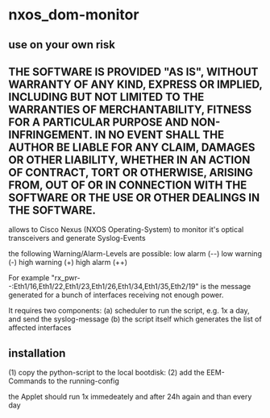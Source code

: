 # nxos_dom-monitor
## use on your own risk
## THE SOFTWARE IS PROVIDED "AS IS", WITHOUT WARRANTY OF ANY KIND, EXPRESS OR IMPLIED, INCLUDING BUT NOT LIMITED TO THE WARRANTIES OF MERCHANTABILITY, FITNESS FOR A PARTICULAR PURPOSE AND NON-INFRINGEMENT. IN NO EVENT SHALL THE AUTHOR BE LIABLE FOR ANY CLAIM, DAMAGES OR OTHER LIABILITY, WHETHER IN AN ACTION OF CONTRACT, TORT OR OTHERWISE, ARISING FROM, OUT OF OR IN CONNECTION WITH THE SOFTWARE OR THE USE OR OTHER DEALINGS IN THE SOFTWARE.

allows to Cisco Nexus (NXOS Operating-System) to monitor it's optical transceivers and generate Syslog-Events

the following Warning/Alarm-Levels are possible:
  low alarm (--)
  low warning (-)
  high warning (+)
  high alarm (++)

For example "rx_pwr--:Eth1/16,Eth1/22,Eth1/23,Eth1/26,Eth1/34,Eth1/35,Eth2/19" is the message generated for a bunch of interfaces receiving not enough power.

It requires two components:
(a) scheduler to run the script, e.g. 1x a day, and send the syslog-message
(b) the script itself which generates the list of affected interfaces

## installation
(1) copy the python-script to the local bootdisk:
(2) add the EEM-Commands to the running-config

the Applet should run 1x immedeately and after 24h again and than every day
